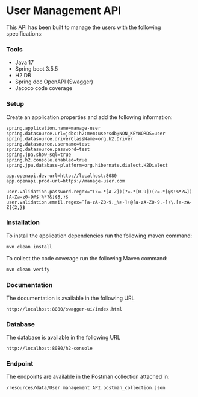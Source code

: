 # User Management API
This API has been built to manage the users with the following specifications:

### Tools
- Java 17
- Spring boot 3.5.5
- H2 DB
- Spring doc OpenAPI (Swagger)
- Jacoco code coverage

### Setup
Create an application.properties and add the following information:
```properties
spring.application.name=manage-user
spring.datasource.url=jdbc:h2:mem:usersdb;NON_KEYWORDS=user
spring.datasource.driverClassName=org.h2.Driver
spring.datasource.username=test
spring.datasource.password=test
spring.jpa.show-sql=true
spring.h2.console.enabled=true
spring.jpa.database-platform=org.hibernate.dialect.H2Dialect

app.openapi.dev-url=http://localhost:8080
app.openapi.prod-url=https://manage-user.com

user.validation.password.regex=^(?=.*[A-Z])(?=.*[0-9])(?=.*[@$!%*?&])[A-Za-z0-9@$!%*?&]{8,}$
user.validation.email.regex=^[a-zA-Z0-9._%+-]+@[a-zA-Z0-9.-]+\.[a-zA-Z]{2,}$
```

### Installation

To install the application dependencies run the following maven command:

```sh
mvn clean install
```

To collect the code coverage run the following Maven command:

```sh
mvn clean verify
```

### Documentation
The documentation is available in the following URL
```
http://localhost:8080/swagger-ui/index.html
```

### Database
The database is available in the following URL
```
http://localhost:8080/h2-console
```
### Endpoint 
The endpoints are available in the Postman collection attached in:
```
/resources/data/User management API.postman_collection.json
```
